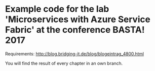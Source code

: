 # Example code for the lab 'Microservices with Azure Service Fabric' at the conference BASTA! 2017

Requirements: http://blog.bridging-it.de/blog/blogeintrag_4800.html 

You will find the result of every chapter in an own branch.
